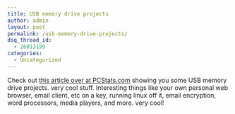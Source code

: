 ```yaml
---
title: USB memory drive projects
author: admin
layout: post
permalink: /usb-memory-drive-projects/
dsq_thread_id:
  - 26013199
categories:
  - Uncategorized
---
```

Check out [this article over at PCStats.com][1] showing you some USB memory drive projects. very cool stuff. Interesting things like your own personal web browser, email client, etc on a key, running linux off it, email encryption, word processors, media players, and more. very cool!

 [1]: http://www.pcstats.com/articleview.cfm?articleID=1676